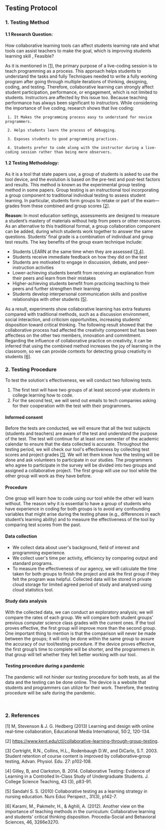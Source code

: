 ## Testing Protocol

### 1.	Testing Method
#### 1.1	Research Question:
How collaborative learning tools can affect students learning rate and what tools can assist teachers to make the goal, which is improving students learning skill , Feasible?

As it is mentioned in [[1]](#1), the primary purpose of a live-coding session is to teach programming as a process. This approach helps students to understand the tasks and fully Techniques needed to write a fully working program after going through multiple iterations of thinking, designing, coding, and testing. Therefore, collaborative learning can strongly affect student participation, performance, or engagement, which is not limited to students. Instructors are affected by this issue too. Because teaching performance has always been significant to instructors. While considering the importance of live coding, research shows that live coding:  
  
     1. It Makes the programming process easy to understand for novice programmers.  

     2. Helps students learn the process of debugging.  

     3. Exposes students to good programming practices.  

     4. Students prefer to code along with the instructor during a live-coding session rather than being mere observers.  


#### 1.2	Testing Methodology:
As it is a tool that state papers use, a group of students is asked to use the tool device, and the evolution is based on the pre-test and post-test factors and results. This method is known as the experimental group testing method in some papers. Group testing is an instructional tool incorporating a group component to traditional individual testing to assess student learning. In particular, students form groups to retake or part of the exam—grades from these combined and group scores [[2]](#2).

**Reason:** In most education settings, assessments are designed to measure a student’s mastery of materials without help from peers or other resources. As an alternative to this traditional format, a group collaboration component can be added, during which students work together to answer the same questions. Students’ final grade is a combination of individual and group test results. The key benefits of the group exam technique include:
-	Students LEARN at the same time when they are assessed [[3,4]](#3).
-	Students receive immediate feedback on how they did on the test
-	Students are motivated to engage in discussion, debate, and peer-instruction activities
-	Lower-achieving students benefit from receiving an explanation from their peers and learn from their mistakes
-	Higher-achieving students benefit from practicing teaching to their peers and further strengthen their learning
-	Students develop interpersonal communication skills and positive relationships with other students [[5]](#4).

As a result, experiments show collaborative learning has extra features compared with traditional methods, such as a discussion environment, social interaction, and criticism opportunities, increasing students' disposition toward critical thinking. The following result showed that the collaborative process had affected the creativity component but has been affectless on the other two members, innovation and commitment. Regarding the influence of collaborative practice on creativity, it can be inferred that using the combined method increases the joy of learning in the classroom, so we can provide contexts for detecting group creativity in students [[6]](#5).



### 2.	Testing Procedure
To test the solution's effectiveness, we will conduct two following tests.
1. The first test will have two groups of at least second-year students in college learning how to code.
2. For the second test, we will send out emails to tech companies asking for their cooperation with the test with their programmers.

#### Informed consent
Before the tests are conducted, we will ensure that all the test subjects (students and teachers) are aware of the test and understand the purpose of the test. The test will continue for at least one semester of the academic calendar to ensure that the data collected is accurate. Throughout the testing period, we will check our tool's effectiveness by collecting test scores and project grades [[1]](#1).
We will let them know how the testing will be done and ask volunteers to participate in our studies. The programmers who agree to participate in the survey will be divided into two groups and assigned a collaborative project. The first group will use our tool while the other group will work as they have before.

#### Procedure
One group will learn how to code using our tool while the other will learn without. The reason why it is essential to have a group of students who have experience in coding for both groups is to avoid any confounding variables that might arise during the testing phase (e.g., differences in each student’s learning ability) and to measure the effectiveness of the tool by comparing test scores from the past. 


#### Data collection
- We collect data about user's background, field of interest and programming experience.
- We collect user's time per activity, efficiency by comparing output and standard programs.
- To measure the effectiveness of our agency, we will calculate the time taken for both groups to finish the project and ask the first group if they felt the program was helpful.
Collected data will be stored in private cloud storage for limited agreed period of study and analysed using cloud statistics tool.

#### Study data analysis
With the collected data, we can conduct an exploratory analysis; we will compare the rates of each group. We will compare both student groups' previous computer science class grades with the current ones. If the tool proves effective, the first group will improve more than the second group. One important thing to mention is that the comparison will never be made between the groups; it will only be done within the same group to assure the accuracy of our tool/testing procedure.  If the device proves effective, the first group’s time to complete will be shorter, and the programmers in that group will tell whether they felt better working with our tool.

#### Testing procedure during a pandemic
The pandemic will not hinder our testing procedure for both tests, as all the data and the testing can be done online. The device is a website that students and programmers can utilize for their work. Therefore, the testing procedure will be safe during the pandemic.

 
### 2. References
[1] M, Stevenson & J. G. Hedberg (2013) Learning and design with online real-time collaboration, Educational Media International, 50:2, 120-134. 

[2] https://www.kent.edu/ctl/collaborative-learning-through-group-testing.

[3] Cortright, R.N., Collins, H.L., Rodenbaugh D.W., and DiCarlo, S.T. 2003. Student retention of course content is improved by collaborative‐group testing, Advan. Physiol. Edu. 27: p102‐108.

[4] Gilley, B, and Clarkston, B.  2014.  Collaborative Testing: Evidence of Learning in a Controlled In-Class Study of Undergraduate Students.  J. College Science Teaching, 43 (3), p83-91.

[5] Sandahl S. S. (2010) Collaborative testing as a learning strategy in nursing education. Nurs Educ Perspect., 31(3), p142-7. 

[6] Karami, M., Pakmehr, H., & Aghili, A. (2012). Another view on the importance of teaching methods in the curriculum: Collaborative learning and students' critical thinking disposition. Procedia-Social and Behavioral Sciences, 46, 3266e3270.
